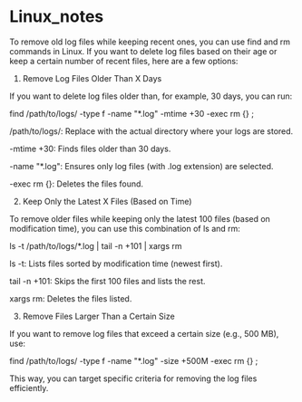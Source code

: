 # Linux_notes

To remove old log files while keeping recent ones, you can use find and rm commands in Linux. If you want to delete log files based on their age or keep a certain number of recent files, here are a few options:

1. Remove Log Files Older Than X Days

If you want to delete log files older than, for example, 30 days, you can run:

find /path/to/logs/ -type f -name "*.log" -mtime +30 -exec rm {} \;

/path/to/logs/: Replace with the actual directory where your logs are stored.

-mtime +30: Finds files older than 30 days.

-name "*.log": Ensures only log files (with .log extension) are selected.

-exec rm {}: Deletes the files found.


2. Keep Only the Latest X Files (Based on Time)

To remove older files while keeping only the latest 100 files (based on modification time), you can use this combination of ls and rm:

ls -t /path/to/logs/*.log | tail -n +101 | xargs rm

ls -t: Lists files sorted by modification time (newest first).

tail -n +101: Skips the first 100 files and lists the rest.

xargs rm: Deletes the files listed.


3. Remove Files Larger Than a Certain Size

If you want to remove log files that exceed a certain size (e.g., 500 MB), use:

find /path/to/logs/ -type f -name "*.log" -size +500M -exec rm {} \;

This way, you can target specific criteria for removing the log files efficiently.
